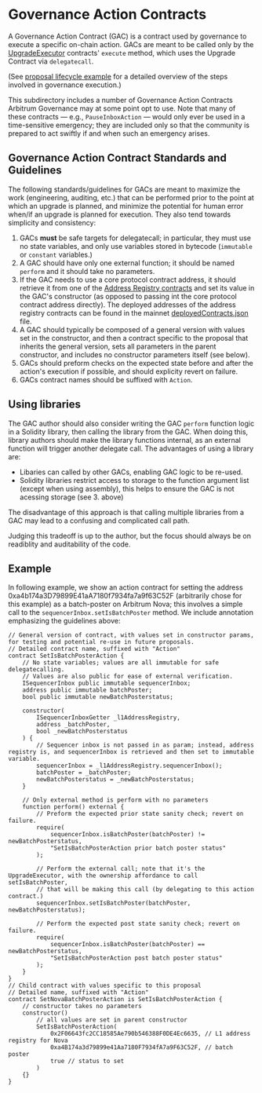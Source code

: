# Governance Action Contracts
A Governance Action Contract (GAC) is a contract used by governance to execute a specific on-chain action. GACs are meant to be called only by the [UpgradeExecutor](../UpgradeExecutor.sol) contracts' `execute` method, which uses the Upgrade Contract via `delegatecall`. 

(See  [proposal lifecycle example](../../docs/proposal_lifecycle_example.md) for a detailed overview of the steps involved in governance execution.) 

This subdirectory includes a number of Governance Action Contracts Arbitrum Governance may at some point opt to use. Note that many of these contracts — e.g., `PauseInboxAction` — would only ever be used in a time-sensitive emergency; they are included only so that the community is prepared to act swiftly if and when such an emergency arises. 


## Governance Action Contract Standards and Guidelines

The following standards/guidelines for GACs are meant to maximize the work (engineering, auditing, etc.) that can be performed prior to the point at which an upgrade is planned, and minimize the potential for human error when/if an upgrade is planned for execution. They also tend towards simplicity and consistency:


1. GACs **must** be safe targets for delegatecall; in particular, they must use no state variables, and only use variables stored in bytecode (`immutable` or `constant` variables.) 
1. A GAC should have only one external function; it should be named `perform` and it should take no parameters. 
1. If the GAC needs to use a core protocol contract address, it should retrieve it from one of the [Address Registry contracts](../../src/gov-action-contracts/address-registries/L1AddressRegistry.sol) and set its value in the GAC's constructor (as opposed to passing int the core protocol contract address directly). The deployed addresses of the address registry contracts can be found in the mainnet [deployedContracts.json](../../files/mainnet/deployedContracts.json) file.
1. A GAC should typically be composed of a general version with values set in the constructor, and then a contract specific to the proposal that inherits the general version, sets all parameters in the parent constructor, and includes no constructor parameters itself (see below).
1. GACs should preform checks on the expected state before and after the action's execution if possible, and should explicity revert on failure.
1. GACs contract names should be suffixed with `Action`.

## Using libraries
The GAC author should also consider writing the GAC `perform` function logic in a Solidity library, then calling the library from the GAC. When doing this, library authors should make the library functions internal, as an external function will trigger another delegate call. 
The advantages of using a library are:
* Libaries can called by other GACs, enabling GAC logic to be re-used.
* Solidity libraries restrict access to storage to the function argument list (except when using assembly), this helps to ensure the GAC is not acessing storage (see 3. above)

The disadvantage of this approach is that calling multiple libraries from a GAC may lead to a confusing and complicated call path. 

Judging this tradeoff is up to the author, but the focus should always be on readiblity and auditability of the code.

## Example
In following example, we show an action contract for setting the address 0xa4b174a3D79899E41aA7180f7934fa7a9f63C52F (arbitrarily chose for this example) as a batch-poster on Arbitrum Nova; this involves a simple call to the `sequencerInbox.setIsBatchPoster` method. We include annotation emphasizing the guidelines above:



```sol 
// General version of contract, with values set in constructor params, for testing and potential re-use in future proposals.
// Detailed contract name, suffixed with "Action"
contract SetIsBatchPosterAction {
    // No state variables; values are all immutable for safe delegatecalling.
    // Values are also public for ease of external verification.
    ISequencerInbox public immutable sequencerInbox;
    address public immutable batchPoster;
    bool public immutable newBatchPosterstatus;

    constructor(
        ISequencerInboxGetter _l1AddressRegistry,
        address _batchPoster,
        bool _newBatchPosterstatus
    ) {
        // Sequencer inbox is not passed in as param; instead, address registry is, and sequencerInbox is retrieved and then set to immutable variable.
        sequencerInbox = _l1AddressRegistry.sequencerInbox();
        batchPoster = _batchPoster;
        newBatchPosterstatus = _newBatchPosterstatus;
    }

    // Only external method is perform with no parameters
    function perform() external {
        // Preform the expected prior state sanity check; revert on failure.
        require(
            sequencerInbox.isBatchPoster(batchPoster) != newBatchPosterstatus,
            "SetIsBatchPosterAction prior batch poster status"
        );

        // Perform the external call; note that it's the UpgradeExecutor, with the ownership affordance to call setIsBatchPoster,
        // that will be making this call (by delegating to this action contract.)
        sequencerInbox.setIsBatchPoster(batchPoster, newBatchPosterstatus);

        // Perform the expected post state sanity check; revert on failure.
        require(
            sequencerInbox.isBatchPoster(batchPoster) == newBatchPosterstatus,
            "SetIsBatchPosterAction post batch poster status"
        );
    }
}
// Child contract with values specific to this proposal
// Detailed name, suffixed with "Action"
contract SetNovaBatchPosterAction is SetIsBatchPosterAction {
    // constructor takes no parameters
    constructor()
        // all values are set in parent constructor
        SetIsBatchPosterAction(
            0x2F06643fc2CC18585Ae790b546388F0DE4Ec6635, // L1 address registry for Nova
            0xa4B174a3d79899e41Aa7180F7934fA7a9F63C52F, // batch poster
            true // status to set
        )
    {}
}

```